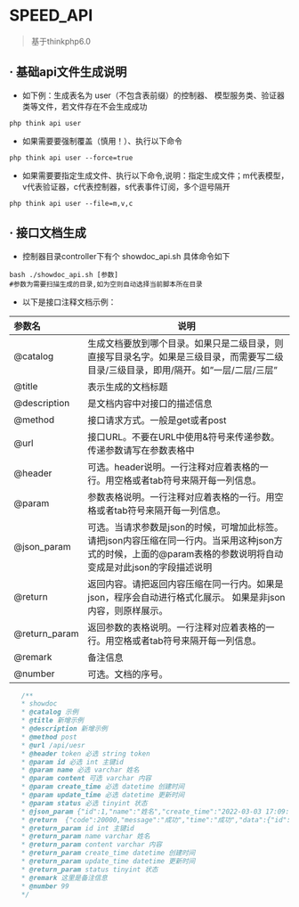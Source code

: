 SPEED_API
===============

> 基于thinkphp6.0

 ## · 基础api文件生成说明
 * 如下例：生成表名为 user（不包含表前缀）的控制器、
     模型服务类、验证器类等文件，若文件存在不会生成成功
 ```
php think api user 
```
* 如果需要要强制覆盖（慎用！）、执行以下命令
 ```
php think api user --force=true
```
* 如果需要要指定生成文件、执行以下命令,说明：指定生成文件；m代表模型，v代表验证器，c代表控制器，s代表事件订阅，多个逗号隔开
 ```
php think api user --file=m,v,c
```

 ## · 接口文档生成
 * 控制器目录controller下有个 showdoc_api.sh 具体命令如下
 ```
bash ./showdoc_api.sh [参数] 
#参数为需要扫描生成的目录,如为空则自动选择当前脚本所在目录
```
* 以下是接口注释文档示例：


|参数名|说明|
|:----    |-----   |
| @catalog      | 生成文档要放到哪个目录。如果只是二级目录，则直接写目录名字。如果是三级目录，而需要写二级目录/三级目录，即用/隔开。如”一层/二层/三层” |
| @title        | 表示生成的文档标题 |
| @description  | 是文档内容中对接口的描述信息 |
| @method       | 接口请求方式。一般是get或者post |
| @url          | 接口URL。不要在URL中使用&符号来传递参数。传递参数请写在参数表格中 |
| @header       | 可选。header说明。一行注释对应着表格的一行。用空格或者tab符号来隔开每一列信息。|
| @param        | 参数表格说明。一行注释对应着表格的一行。用空格或者tab符号来隔开每一列信息。|
| @json_param   | 可选。当请求参数是json的时候，可增加此标签。请把json内容压缩在同一行内。当采用这种json方式的时候，上面的@param表格的参数说明将自动变成是对此json的字段描述说明|
| @return       | 返回内容。请把返回内容压缩在同一行内。如果是json，程序会自动进行格式化展示。 如果是非json内容，则原样展示。|
| @return_param | 返回参数的表格说明。一行注释对应着表格的一行。用空格或者tab符号来隔开每一列信息。|
| @remark       | 备注信息|
| @number       | 可选。文档的序号。|
 ```php
 	/**
 	* showdoc
 	* @catalog 示例
 	* @title 新增示例
 	* @description 新增示例
 	* @method post
 	* @url /api/uesr
 	* @header token 必选 string token
 	* @param id 必选 int 主键id
 	* @param name 必选 varchar 姓名
 	* @param content 可选 varchar 内容
 	* @param create_time 必选 datetime 创建时间
 	* @param update_time 必选 datetime 更新时间
 	* @param status 必选 tinyint 状态
 	* @json_param {"id":1,"name":"姓名","create_time":"2022-03-03 17:09:02","update_time":"2022-03-03 17:09:02","status":0}
 	* @return  {"code":20000,"message":"成功","time":"成功","data":{"id":"主键id","name":"姓名","content":"内容","create_time":"创建时间","update_time":"更新时间","status":"状态"}}
 	* @return_param id int 主键id
 	* @return_param name varchar 姓名
 	* @return_param content varchar 内容
 	* @return_param create_time datetime 创建时间
 	* @return_param update_time datetime 更新时间
 	* @return_param status tinyint 状态
 	* @remark 这里是备注信息
    * @number 99
 	*/
 	
```
